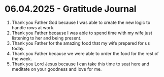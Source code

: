 # 06.04.2025 - Gratitude Journal

1. Thank you Father God because I was able to create the new logic to handle rows at work.
2. Thank you Father because I was able to spend time with my wife just listening to her and being present.
3. Thank you Father for the amazing food that my wife prepared for us today.
4. Thank you Father because we were able to order the food for the rest of the week.
5. Thank you Lord Jesus because I can take this time to seat here and meditate on your goodness and love for me.
